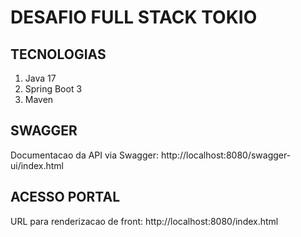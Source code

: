 # DESAFIO FULL STACK TOKIO

## TECNOLOGIAS

1. Java 17
2. Spring Boot 3
3. Maven

## SWAGGER

Documentacao da API via Swagger: http://localhost:8080/swagger-ui/index.html

## ACESSO PORTAL

URL para renderizacao de front: http://localhost:8080/index.html